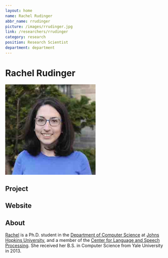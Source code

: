 ```yaml
---
layout: home
name: Rachel Rudinger
abbr_name: rrudinger
picture: /images/rrudinger.jpg
link: /researchers/rrudinger
category: research
position: Research Scientist
department: department
---
```


# Rachel Rudinger

![Image](/images/rrudinger.jpg)

## Project

## Website

## About

[Rachel](https://rudinger.github.io/) is a Ph.D. student in the [Department of Computer Science](https://www.cs.jhu.edu/) at [Johns Hopkins University](https://www.jhu.edu/), and a member of the [Center for Language and Speech Processing](https://www.clsp.jhu.edu/). She received her B.S. in Computer Science from Yale University in 2013.